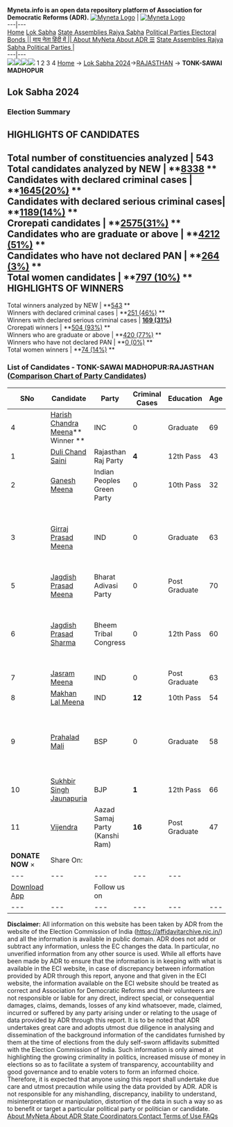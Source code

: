 **Myneta.info is an open data repository platform of Association for Democratic Reforms (ADR).**
[![Myneta Logo](https://www.myneta.info/lib/img/myneta-logo.png)](https://www.myneta.info/) | [![Myneta Logo](https://www.myneta.info/lib/img/adr-logo.png)](https://adrindia.org)  
---|---  
[Home](https://www.myneta.info/) [Lok Sabha](https://www.myneta.info/#ls "Lok Sabha") [ State Assemblies ](https://www.myneta.info/#sa "State Assemblies") [Rajya Sabha](https://www.myneta.info/#rs "Rajya Sabha") [Political Parties ](https://www.myneta.info/party "Political Parties") [ Electoral Bonds ](https://www.myneta.info/electoral_bonds "Electoral Bonds") [ || माय नेता हिंदी में || ](https://translate.google.co.in/translate?prev=hp&hl=en&js=y&u=www.myneta.info&sl=en&tl=hi&history_state0=) [ About MyNeta ](https://adrindia.org/content/about-myneta) [ About ADR ](https://adrindia.org/about-adr/who-we-are) [☰](javascript:void\(0\))
[ State Assemblies ](https://www.myneta.info/#sa "State Assemblies") [ Rajya Sabha ](https://www.myneta.info/#rs "Rajya Sabha") [ Political Parties ](https://www.myneta.info/party "Political Parties")
|   
---|---  
![](https://www.myneta.info/lib/img/banner/banner-1.png)![](https://www.myneta.info/lib/img/banner/banner-2.png)![](https://www.myneta.info/lib/img/banner/banner-3.png)![](https://www.myneta.info/lib/img/banner/banner-4.png)
1  2  3  4 
[Home](https://www.myneta.info/) → [Lok Sabha 2024](https://www.myneta.info/LokSabha2024/)→[RAJASTHAN](https://www.myneta.info/LokSabha2024/index.php?action=show_constituencies&state_id=29) → **TONK-SAWAI MADHOPUR**
### 
## Lok Sabha 2024
###  Election Summary 
HIGHLIGHTS OF CANDIDATES  
---  
Total number of constituencies analyzed |  543   
Total candidates analyzed by NEW | **[8338](https://www.myneta.info/LokSabha2024/index.php?action=summary&subAction=candidates_analyzed&sort=candidate#summary) **  
Candidates with declared criminal cases | **[1645(20%)](https://www.myneta.info/LokSabha2024/index.php?action=summary&subAction=crime&sort=candidate#summary) **  
Candidates with declared serious criminal cases| **[1189(14%)](https://www.myneta.info/LokSabha2024/index.php?action=summary&subAction=serious_crime&sort=candidate#summary) **  
Crorepati candidates | **[2575(31%)](https://www.myneta.info/LokSabha2024/index.php?action=summary&subAction=crorepati&sort=candidate#summary) **  
Candidates who are graduate or above | **[4212 (51%)](https://www.myneta.info/LokSabha2024/index.php?action=summary&subAction=education&sort=candidate#summary) **  
Candidates who have not declared PAN | **[264 (3%)](https://www.myneta.info/LokSabha2024/index.php?action=summary&subAction=without_pan&sort=candidate#summary) **  
Total women candidates | **[797 (10%)](https://www.myneta.info/LokSabha2024/index.php?action=summary&subAction=women_candidate&sort=candidate#summary) **  
HIGHLIGHTS OF WINNERS  
---  
Total winners analyzed by NEW | **[543](https://www.myneta.info/LokSabha2024/index.php?action=summary&subAction=winner_analyzed&sort=candidate#summary) **  
Winners with declared criminal cases | **[251 (46%)](https://www.myneta.info/LokSabha2024/index.php?action=summary&subAction=winner_crime&sort=candidate#summary) **  
Winners with declared serious criminal cases | **[169 (31%)](https://www.myneta.info/LokSabha2024/index.php?action=summary&subAction=winner_serious_crime&sort=candidate#summary)**  
Crorepati winners | **[504 (93%)](https://www.myneta.info/LokSabha2024/index.php?action=summary&subAction=winner_crorepati&sort=candidate#summary) **  
Winners who are graduate or above | **[420 (77%)](https://www.myneta.info/LokSabha2024/index.php?action=summary&subAction=winner_education&sort=candidate#summary) **  
Winners who have not declared PAN | **[0 (0%)](https://www.myneta.info/LokSabha2024/index.php?action=summary&subAction=winner_without_pan&sort=candidate#summary) **  
Total women winners | **[74 (14%)](https://www.myneta.info/LokSabha2024/index.php?action=summary&subAction=winner_women&sort=candidate#summary) **  
### List of Candidates - TONK-SAWAI MADHOPUR:RAJASTHAN ([Comparison Chart of Party Candidates](https://www.myneta.info/LokSabha2024/comparisonchart.php?constituency_id=365))
SNo | Candidate| Party| Criminal Cases| Education| Age| Total Assets| Liabilities  
---|---|---|---|---|---|---|---  
4  | [Harish Chandra Meena](https://www.myneta.info/LokSabha2024/candidate.php?candidate_id=2583)** Winner ** | INC | 0 | Graduate| 69 | Rs 23,07,94,780 ~ 23 Crore+ | Rs 0 ~   
1  | [Duli Chand Saini](https://www.myneta.info/LokSabha2024/candidate.php?candidate_id=2582) | Rajasthan Raj Party | **4** | 12th Pass| 43 | Rs 18,09,00,000 ~ 18 Crore+ | Rs 4,00,000 ~ 4 Lacs+  
2  | [Ganesh Meena](https://www.myneta.info/LokSabha2024/candidate.php?candidate_id=1852) | Indian Peoples Green Party | 0 | 10th Pass| 32 | Rs 3,54,000 ~ 3 Lacs+ | Rs 0 ~   
3  | [Girraj Prasad Meena](https://www.myneta.info/LokSabha2024/candidate.php?candidate_id=2887) | IND | 0 | Graduate| 63 | ![](https://myneta.info/image_v2.php?myneta_folder=LokSabha2024&candidate_id=2887&col=ta) | ![](https://myneta.info/image_v2.php?myneta_folder=LokSabha2024&candidate_id=2887&col=lia)  
5  | [Jagdish Prasad Meena](https://www.myneta.info/LokSabha2024/candidate.php?candidate_id=2893) | Bharat Adivasi Party | 0 | Post Graduate| 70 | Rs 35,81,000 ~ 35 Lacs+ | Rs 0 ~   
6  | [Jagdish Prasad Sharma](https://www.myneta.info/LokSabha2024/candidate.php?candidate_id=1991) | Bheem Tribal Congress | 0 | 12th Pass| 60 | ![](https://myneta.info/image_v2.php?myneta_folder=LokSabha2024&candidate_id=1991&col=ta) | ![](https://myneta.info/image_v2.php?myneta_folder=LokSabha2024&candidate_id=1991&col=lia)  
7  | [Jasram Meena](https://www.myneta.info/LokSabha2024/candidate.php?candidate_id=1990) | IND | 0 | Post Graduate| 63 | Rs 1,57,62,111 ~ 1 Crore+ | Rs 0 ~   
8  | [Makhan Lal Meena](https://www.myneta.info/LokSabha2024/candidate.php?candidate_id=1851) | IND | **12** | 10th Pass| 54 | Rs 1,18,60,000 ~ 1 Crore+ | Rs 0 ~   
9  | [Prahalad Mali](https://www.myneta.info/LokSabha2024/candidate.php?candidate_id=2890) | BSP | 0 | Graduate| 58 | ![](https://myneta.info/image_v2.php?myneta_folder=LokSabha2024&candidate_id=2890&col=ta) | ![](https://myneta.info/image_v2.php?myneta_folder=LokSabha2024&candidate_id=2890&col=lia)  
10  | [Sukhbir Singh Jaunapuria](https://www.myneta.info/LokSabha2024/candidate.php?candidate_id=1992) | BJP | **1** | 12th Pass| 66 | Rs 1,42,06,25,967 ~ 142 Crore+ | Rs 1,63,19,048 ~ 1 Crore+  
11  | [Vijendra](https://www.myneta.info/LokSabha2024/candidate.php?candidate_id=2889) | Aazad Samaj Party (Kanshi Ram) | **16** | Post Graduate| 47 | Rs 1,21,87,000 ~ 1 Crore+ | Rs 15,00,000 ~ 15 Lacs+  
|  **DONATE NOW** × |  Share On:  | [](https://api.whatsapp.com/send?text=https%3A%2F%2Fmyneta.info%2Fpunjab2022%2Findex.php%3Faction%3Dshow_constituencies%26state_id%3D19) | [](https://www.facebook.com/sharer/sharer.php?u=https%3A%2F%2Fmyneta.info%2Fpunjab2022%2Findex.php%3Faction%3Dshow_constituencies%26state_id%3D19) | [](https://twitter.com/share?url=https%3A%2F%2Fmyneta.info%2Fpunjab2022%2Findex.php%3Faction%3Dshow_constituencies%26state_id%3D19)  
---|---|---|---|---  
| [ Download App ](https://play.google.com/store/apps/details?id=com.webrosoft.myneta1&pcampaignid=pcampaignidMKT-Other-global-all-co-prtnr-py-PartBadge-Mar2515-1) | [](https://play.google.com/store/apps/details?id=com.webrosoft.myneta1&pcampaignid=pcampaignidMKT-Other-global-all-co-prtnr-py-PartBadge-Mar2515-1) |  Follow us on  | [](https://www.facebook.com/adrindia.org/) | [](https://twitter.com/adrspeaks) | [](https://groups.google.com/g/national-election-watch?hl=en&pli=1) | [](https://www.instagram.com/adrspeaks/) | [](https://www.youtube.com/user/adrspeaks) | [](https://sharechat.com/profile/adrspeaks)  
---|---|---|---|---|---|---|---|---  
**Disclaimer:** All information on this website has been taken by ADR from the website of the Election Commission of India (https://affidavitarchive.nic.in/) and all the information is available in public domain. ADR does not add or subtract any information, unless the EC changes the data. In particular, no unverified information from any other source is used. While all efforts have been made by ADR to ensure that the information is in keeping with what is available in the ECI website, in case of discrepancy between information provided by ADR through this report, anyone and that given in the ECI website, the information available on the ECI website should be treated as correct and Association for Democratic Reforms and their volunteers are not responsible or liable for any direct, indirect special, or consequential damages, claims, demands, losses of any kind whatsoever, made, claimed, incurred or suffered by any party arising under or relating to the usage of data provided by ADR through this report. It is to be noted that ADR undertakes great care and adopts utmost due diligence in analysing and dissemination of the background information of the candidates furnished by them at the time of elections from the duly self-sworn affidavits submitted with the Election Commission of India. Such information is only aimed at highlighting the growing criminality in politics, increased misuse of money in elections so as to facilitate a system of transparency, accountability and good governance and to enable voters to form an informed choice. Therefore, it is expected that anyone using this report shall undertake due care and utmost precaution while using the data provided by ADR. ADR is not responsible for any mishandling, discrepancy, inability to understand, misinterpretation or manipulation, distortion of the data in such a way so as to benefit or target a particular political party or politician or candidate. 
[ About MyNeta ](https://adrindia.org/content/about-myneta) [ About ADR ](https://adrindia.org/about-adr/who-we-are) [ State Coordinators ](https://adrindia.org/about-adr/state-coordinators) [ Contact ](https://adrindia.org/contact-us) [ Terms of Use ](https://adrindia.org/content/adr-terms-use) [ FAQs ](https://adrindia.org/content/faqs)
